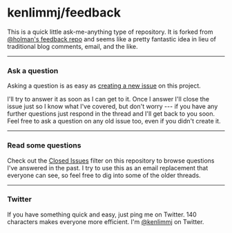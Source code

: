 # kenlimmj/feedback

This is a quick little ask-me-anything type of repository. It is forked from 
[@holman's feedback repo](https://github.com/holman/feedback) and seems like a pretty fantastic 
idea in lieu of traditional blog comments, email, and the like.

---

### Ask a question

Asking a question is as easy as
[creating a new issue](https://github.com/kenlimmj/feedback/issues/new) on this
project.

I'll try to answer it as soon as I can get to it. Once I answer I'll close the
issue just so I know what I've covered, but don't worry --- if you have any further
questions just respond in the thread and I'll get back to you soon. Feel free to
ask a question on any old issue too, even if you didn't create it.

---

### Read some questions

Check out the [Closed Issues](https://github.com/kenlimmj/feedback/issues?sort=created&direction=desc&state=closed&page=1)
filter on this repository to browse questions I've answered in the past. I try
to use this as an email replacement that everyone can see, so feel free to dig
into some of the older threads.

---

### Twitter

If you have something quick and easy, just ping me on Twitter. 140 characters
makes everyone more efficient. I'm [@kenlimmj](https://twitter.com/kenlimmj) on
Twitter.
